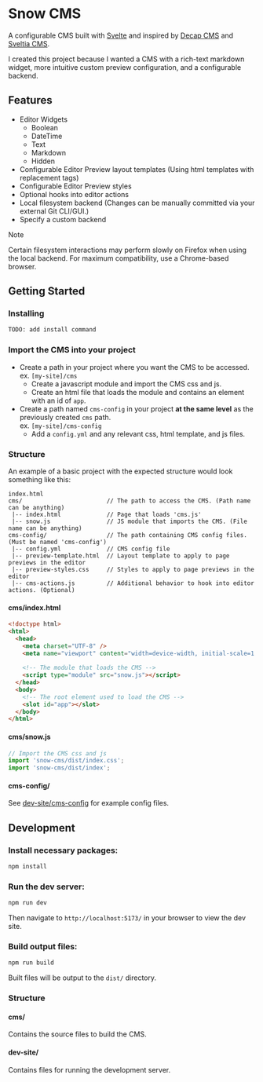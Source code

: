 # Snow CMS

A configurable CMS built with [Svelte](https://svelte.dev/) and inspired by [Decap CMS](https://github.com/decaporg/decap-cms) and [Sveltia CMS](https://github.com/sveltia/sveltia-cms).

I created this project because I wanted a CMS with a rich-text markdown widget, more intuitive custom preview configuration, and a configurable backend.

## Features

- Editor Widgets
  - Boolean
  - DateTime
  - Text
  - Markdown
  - Hidden
- Configurable Editor Preview layout templates (Using html templates with replacement tags)
- Configurable Editor Preview styles
- Optional hooks into editor actions
- Local filesystem backend (Changes can be manually committed via your external Git CLI/GUI.)
- Specify a custom backend

> [!NOTE]
> Certain filesystem interactions may perform slowly on Firefox when using the local backend.
> For maximum compatibility, use a Chrome-based browser. 

## Getting Started

### Installing

```bash
TODO: add install command
```

### Import the CMS into your project

- Create a path in your project where you want the CMS to be accessed.\
  ex. `[my-site]/cms`
  - Create a javascript module and import the CMS css and js.
  - Create an html file that loads the module and contains an element with an id of `app`.
- Create a path named `cms-config` in your project **at the same level** as the previously created `cms` path.\
  ex. `[my-site]/cms-config`
  - Add a `config.yml` and any relevant css, html template, and js files.

### Structure

An example of a basic project with the expected structure would look something like this:

```
index.html
cms/                        // The path to access the CMS. (Path name can be anything)
 |-- index.html             // Page that loads 'cms.js'
 |-- snow.js                // JS module that imports the CMS. (File name can be anything)
cms-config/                 // The path containing CMS config files. (Must be named 'cms-config')
 |-- config.yml             // CMS config file
 |-- preview-template.html  // Layout template to apply to page previews in the editor
 |-- preview-styles.css     // Styles to apply to page previews in the editor
 |-- cms-actions.js         // Additional behavior to hook into editor actions. (Optional)
```

#### cms/index.html

```html
<!doctype html>
<html>
  <head>
    <meta charset="UTF-8" />
    <meta name="viewport" content="width=device-width, initial-scale=1.0" />
    
    <!-- The module that loads the CMS -->
    <script type="module" src="snow.js"></script>
  </head>
  <body>
    <!-- The root element used to load the CMS -->
    <slot id="app"></slot>
  </body>
</html>
```

#### cms/snow.js

```js
// Import the CMS css and js
import 'snow-cms/dist/index.css';
import 'snow-cms/dist/index';
```

#### cms-config/

See [dev-site/cms-config](/dev-site/cms-config) for example config files.

## Development

### Install necessary packages:

```bash
npm install
```

### Run the dev server:

```bash
npm run dev
```

Then navigate to `http://localhost:5173/` in your browser to view the dev site.

### Build output files:

```bash
npm run build
```

Built files will be output to the `dist/` directory.

### Structure

#### cms/

Contains the source files to build the CMS.

#### dev-site/

Contains files for running the development server.
